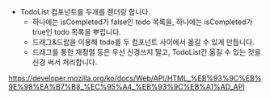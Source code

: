 - TodoList 컴포넌트를 두개를 렌더링 합니다.
  - 하나에는 isCompleted가 false인 todo 목록을, 하나에는 isCompleted가 true인 todo 목록을 뿌립니다.
  - 드래그&드랍을 이용해 todo를 두 컴포넌트 사이에서 옮길 수 있게 만듭니다.
  - 드래그를 통한 재정렬 등은 우선 신경쓰지 말고, TodoList간 옮길 수 있는 것을 신경 써서 처리합니다.

https://developer.mozilla.org/ko/docs/Web/API/HTML_%EB%93%9C%EB%9E%98%EA%B7%B8_%EC%95%A4_%EB%93%9C%EB%A1%AD_API